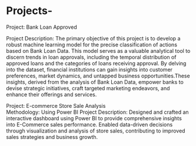 # Projects-
Project: Bank Loan Approved 
 
Project Description: The primary objective of this project is to develop a robust machine learning model for the precise classification of actions based on Bank Loan Data. This model serves as a valuable analytical tool to discern trends in loan approvals, including the temporal distribution of approved loans and the categories of loans receiving approval. By delving into the dataset, financial institutions can gain insights into customer preferences, market dynamics, and untapped business opportunities.These insights, derived from the analysis of Bank Loan Data, empower banks to devise strategic initiatives, craft targeted marketing endeavors, and enhance their offerings and services.

Project: E-commerce Store Sale Analysis 	 	 
Methodology:  Using Power BI 
Project Description: Designed and crafted an interactive dashboard using Power BI to provide comprehensive insights into E-Commerce sales performance. Enabled data-driven decisions through visualization and analysis of store sales, contributing to improved sales strategies and business growth.
